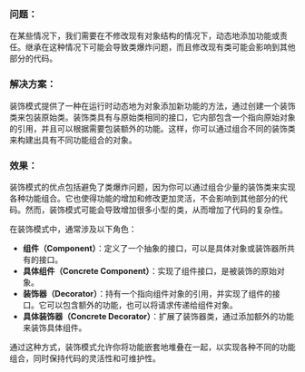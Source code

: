 ### 问题：

在某些情况下，我们需要在不修改现有对象结构的情况下，动态地添加功能或责任。继承在这种情况下可能会导致类爆炸问题，而且修改现有类可能会影响到其他部分的代码。

### 解决方案：

装饰模式提供了一种在运行时动态地为对象添加新功能的方法，通过创建一个装饰类来包装原始类。装饰类具有与原始类相同的接口，它内部包含一个指向原始对象的引用，并且可以根据需要包装额外的功能。这样，你可以通过组合不同的装饰类来构建出具有不同功能组合的对象。

### 效果：

装饰模式的优点包括避免了类爆炸问题，因为你可以通过组合少量的装饰类来实现各种功能组合。它也使得功能的增加和修改更加灵活，不会影响到其他部分的代码。然而，装饰模式可能会导致增加很多小型的类，从而增加了代码的复杂性。

在装饰模式中，通常涉及以下角色：

* **组件（Component）**：定义了一个抽象的接口，可以是具体对象或装饰器所共有的接口。
* **具体组件（Concrete Component）**：实现了组件接口，是被装饰的原始对象。
* **装饰器（Decorator）**：持有一个指向组件对象的引用，并实现了组件的接口。它可以包含额外的功能，也可以将请求传递给组件对象。
* **具体装饰器（Concrete Decorator）**：扩展了装饰器类，通过添加额外的功能来装饰具体组件。

通过这种方式，装饰模式允许你将功能嵌套地堆叠在一起，以实现各种不同的功能组合，同时保持代码的灵活性和可维护性。